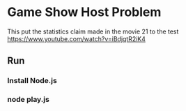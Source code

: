 ﻿# Game Show Host Problem
This put the statistics claim made in the movie 21 to the test
https://www.youtube.com/watch?v=iBdjqtR2iK4
 
 ## Run
 ### Install Node.js
 ### node play.js
